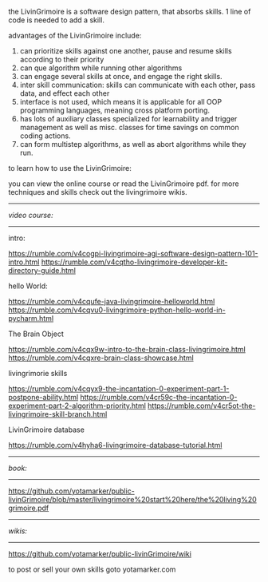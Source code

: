 the LivinGrimoire is a software design pattern, that absorbs skills.
1 line of code is needed to add a skill.

advantages of the LivinGrimoire include:

1. can prioritize skills against one another, pause and resume skills according to their priority
2. can que algorithm while running other algorithms
3. can engage several skills at once, and engage the right skills.
4. inter skill communication: skills can communicate with each other, pass data, and effect each other
5. interface is not used, which means it is applicable for all OOP programming languages, meaning cross platform porting.
6. has lots of auxiliary classes specialized for learnability and trigger management as well as misc. classes for time savings on common coding actions.
7. can form multistep algorithms, as well as abort algorithms while they run.

to learn how to use the LivinGrimoire:

you can view the online course or read the LivinGrimoire pdf.
for more techniques and skills check out the livingrimoire wikis.
***************
*video course:*
***************
intro:

https://rumble.com/v4cogpi-livingrimoire-agi-software-design-pattern-101-intro.html
https://rumble.com/v4cqtho-livingrimoire-developer-kit-directory-guide.html

hello World:

https://rumble.com/v4cqufe-java-livingrimoire-helloworld.html
https://rumble.com/v4cqvu0-livingrimoire-python-hello-world-in-pycharm.html

The Brain Object

https://rumble.com/v4cqx9w-intro-to-the-brain-class-livingrimoire.html
https://rumble.com/v4cqxre-brain-class-showcase.html

livingrimorie skills

https://rumble.com/v4cqyx9-the-incantation-0-experiment-part-1-postpone-ability.html
https://rumble.com/v4cr59c-the-incantation-0-experiment-part-2-algorithm-priority.html
https://rumble.com/v4cr5ot-the-livingrimoire-skill-branch.html

LivinGrimoire database

https://rumble.com/v4hyha6-livingrimoire-database-tutorial.html
*******
*book:*
*******
https://github.com/yotamarker/public-livinGrimoire/blob/master/livingrimoire%20start%20here/the%20living%20grimoire.pdf
********
*wikis:*
********
https://github.com/yotamarker/public-livinGrimoire/wiki


to post or sell your own skills goto yotamarker.com

